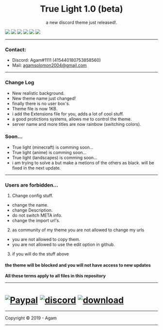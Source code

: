 <h1 align="center">True Light 1.0 (beta)</h1>
<p align="center">a new discord theme just released!.</p>

![](https://imgur.com/MGlk0d9.png)
![](https://imgur.com/25scWpZ.png)
![](https://imgur.com/IH71S7e.png)
![](https://imgur.com/Q4T8dBK.png)
![](https://imgur.com/DHsFiyJ.png)
![](https://imgur.com/ElftN9L.png)

---
### Contact:
+ Discord: Agam#1111 (415440180753858560)
+ Mail: agamsolomon2004@gmail.com

---
### Change Log
- New realistic background.
- New theme name just changed!
- finally there is no user box's. 
- Theme file is now 1KB.
- i add the Extensions file for you, adds a lot of cool stuff.
- a good protictions systems, allows me to control the theme.
- server name and more titles are now rainbow (switching colors).

### Soon...
- True light (minecraft) is comming soon...
- True light (anime) is comming soon...
- True light (landscapes) is comming soon...
- i am trying to solve a but make a metions of the others as black. will be fixed in the next update.

---
### Users are forbidden...
1. Change config stuff.
- change the name.
- change Description.
- do not switch META info.
- change the import url's.
2. as community of my theme you are not allowed to change my urls
- you are not allowed to copy them.
- you are not allowed to use the edit option in github.
3. if you will do the stuff above 
#### the theme will be blocked and you will not have access to new updates
**All these terms apply to all files in this repository**

---
# [![Paypal][paypal-badge]][paypal-link] [![discord][discord-badge]][discord-link] [![download][download-badge]][download-link]
[paypal-badge]: https://i.imgur.com/5t3KoYl.png
[paypal-link]: paypal.me/agamsolomon0011
[discord-badge]: https://i.imgur.com/YoAYtqc.png
[discord-link]: https://mega.nz/#!nGYjTKiT!zvGzEp1q8WfHQAVnCFdiG6Sbi6zIaoL6be28zHuJqeM
[download-badge]: https://i.imgur.com/Anw6ncb.png
[download-link]: https://discord.gg/JC9rT64

---
Copyright © 2019 - Agam

---
